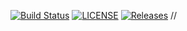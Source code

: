 [![Build Status](https://www.travis-ci.com/angelntenev/sem.svg?branch=master)](https://www.travis-ci.com/angelntenev/sem)
[![LICENSE](https://img.shields.io/github/license/angelntenev/sem.svg?style=flat-square)](https://github.com/angelntenev/sem/blob/master/LICENSE)
[![Releases](https://img.shields.io/github/release/angelntenev/sem/all.svg?style=flat-square)](https://github.com/angelntenev/sem/releases)
//
